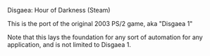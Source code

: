Disgaea: Hour of Darkness (Steam)

This is the port of the original 2003 PS/2 game, aka "Disgaea 1"

Note that this lays the foundation for any sort of automation for any application, and is not limited to Disgaea 1.
